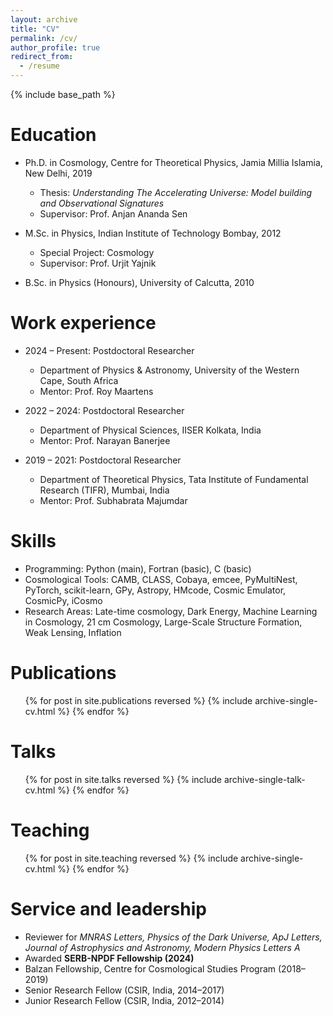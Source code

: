 ```yaml
---
layout: archive
title: "CV"
permalink: /cv/
author_profile: true
redirect_from:
  - /resume
---
```


{% include base_path %}

Education
======
* Ph.D. in Cosmology, Centre for Theoretical Physics, Jamia Millia Islamia, New Delhi, 2019  
  * Thesis: *Understanding The Accelerating Universe: Model building and Observational Signatures*  
  * Supervisor: Prof. Anjan Ananda Sen  

* M.Sc. in Physics, Indian Institute of Technology Bombay, 2012  
  * Special Project: Cosmology  
  * Supervisor: Prof. Urjit Yajnik  

* B.Sc. in Physics (Honours), University of Calcutta, 2010  

Work experience
======
* 2024 – Present: Postdoctoral Researcher  
  * Department of Physics & Astronomy, University of the Western Cape, South Africa  
  * Mentor: Prof. Roy Maartens  

* 2022 – 2024: Postdoctoral Researcher  
  * Department of Physical Sciences, IISER Kolkata, India  
  * Mentor: Prof. Narayan Banerjee  

* 2019 – 2021: Postdoctoral Researcher  
  * Department of Theoretical Physics, Tata Institute of Fundamental Research (TIFR), Mumbai, India  
  * Mentor: Prof. Subhabrata Majumdar  

Skills
======
* Programming: Python (main), Fortran (basic), C (basic)  
* Cosmological Tools: CAMB, CLASS, Cobaya, emcee, PyMultiNest, PyTorch, scikit-learn, GPy, Astropy, HMcode, Cosmic Emulator, CosmicPy, iCosmo  
* Research Areas: Late-time cosmology, Dark Energy, Machine Learning in Cosmology, 21 cm Cosmology, Large-Scale Structure Formation, Weak Lensing, Inflation  

Publications
======
  <ul>{% for post in site.publications reversed %}
    {% include archive-single-cv.html %}
  {% endfor %}</ul>
  
Talks
======
  <ul>{% for post in site.talks reversed %}
    {% include archive-single-talk-cv.html  %}
  {% endfor %}</ul>
  
Teaching
======
  <ul>{% for post in site.teaching reversed %}
    {% include archive-single-cv.html %}
  {% endfor %}</ul>
  
Service and leadership
======
* Reviewer for *MNRAS Letters, Physics of the Dark Universe, ApJ Letters, Journal of Astrophysics and Astronomy, Modern Physics Letters A*  
* Awarded **SERB-NPDF Fellowship (2024)**  
* Balzan Fellowship, Centre for Cosmological Studies Program (2018–2019)  
* Senior Research Fellow (CSIR, India, 2014–2017)  
* Junior Research Fellow (CSIR, India, 2012–2014)  
